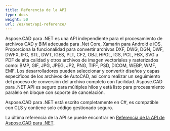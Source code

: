 ```yaml
---
title: Referencia de la API
type: docs
weight: 50
url: /es/net/api-reference/
---
```


Aspose.CAD para .NET es una API independiente para el procesamiento de archivos CAD y BIM adecuada para .Net Core, Xamarin para Android e iOS.
Proporciona la funcionalidad para convertir archivos DXF, DWG, DGN, DWF, DWFX, IFC, STL, DWT, IGES, PLT, CF2, OBJ, HPGL, IGS, PCL, FBX, SVG a PDF de alta calidad y otros archivos de imagen vectoriales y rasterizados como: BMP, GIF, JPG, JPEG, JP2, PNG, TIFF, PSD, DICOM, WEBP, WMF, EMF.
Los desarrolladores pueden seleccionar y convertir diseños y capas específicos de los archivos de AutoCAD, así como realizar un seguimiento del proceso de conversión del archivo completo con facilidad.
Aspose.CAD para .NET API es seguro para múltiples hilos y está listo para procesamiento paralelo en bloque con soporte de cancelación.

Aspose.CAD para .NET está escrito completamente en C#, es compatible con CLS y contiene solo código gestionado seguro.

La última referencia de la API se puede encontrar en [Referencia de la API de Aspose.CAD para .NET](https://reference.aspose.com/cad/net/).
